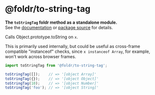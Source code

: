# @foldr/to-string-tag

**The `toStringTag` foldr method as a standalone module.**    
See the [documentation](http://foldr.com/0.0.0/to-string-tag) or [package source](https:/github.com/CloudVessel/foldr/blob/master/packages/categories/to-string-tag/src/index.js) for details.

Calls Object.prototype.toString on `x`.

This is primarily used internally, but could be useful as cross-frame compatible "instanceof"
checks, since `x instanceof Array`, for example, won't work across browser frames.

```js
import toStringTag from '@foldr/to-string-tag';

toStringTag([]);    // => '[object Array]'
toStringTag({});    // => '[object Object]'
toStringTag(10);    // => '[object Number]'
toStringTag('foo'); // => '[object String]'
```
